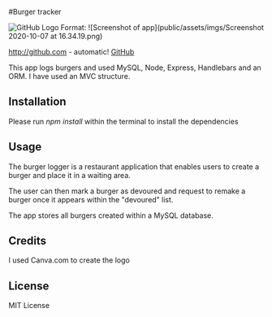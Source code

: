 #Burger tracker

![GitHub Logo](/images/logo.png)
Format: ![Screenshot of app](public/assets/imgs/Screenshot 2020-10-07 at 16.34.19.png)


http://github.com - automatic!
[GitHub](http://github.com)

This app logs burgers and used MySQL, Node, Express, Handlebars and an ORM.
I have used an MVC structure.

## Installation

Please run *npm install* within the terminal to install the dependencies


## Usage 

The burger logger is a restaurant application that enables users to create a burger and place it in a waiting area.

The user can then mark a burger as devoured and request to remake a burger once it appears within the "devoured" list.

The app stores all burgers created within a MySQL database.


## Credits

I used Canva.com to create the logo


## License

MIT License

